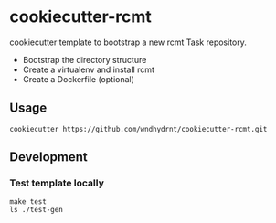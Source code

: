 # cookiecutter-rcmt

cookiecutter template to bootstrap a new rcmt Task repository.

- Bootstrap the directory structure
- Create a virtualenv and install rcmt
- Create a Dockerfile (optional)

## Usage

```shell
cookiecutter https://github.com/wndhydrnt/cookiecutter-rcmt.git
```

## Development

### Test template locally

```shell
make test
ls ./test-gen
```
